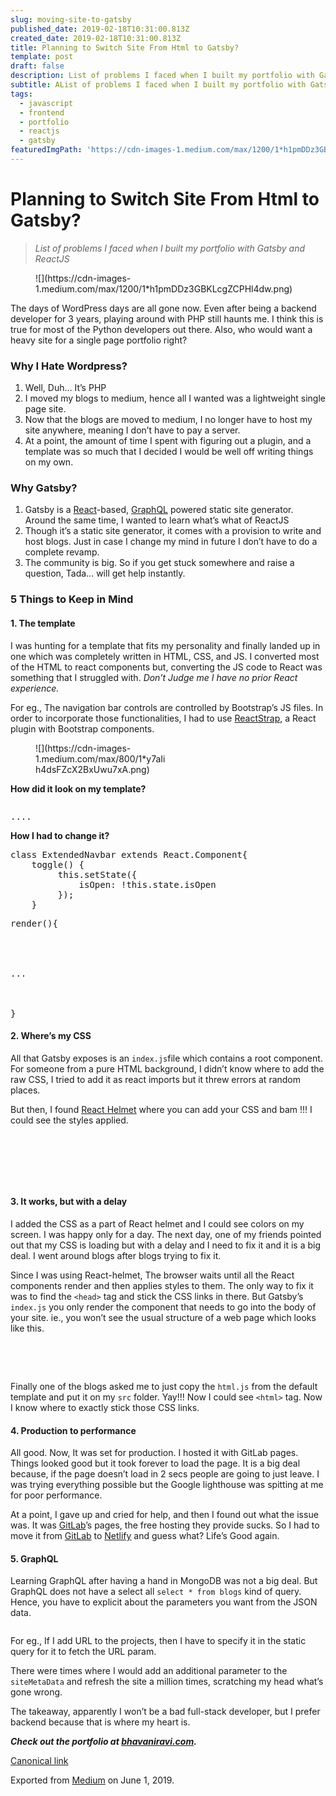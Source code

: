 ```yaml
---
slug: moving-site-to-gatsby
published_date: 2019-02-18T10:31:00.813Z
created_date: 2019-02-18T10:31:00.813Z
title: Planning to Switch Site From Html to Gatsby?
template: post
draft: false
description: List of problems I faced when I built my portfolio with Gatsby and ReactJS
subtitle: AList of problems I faced when I built my portfolio with Gatsby and ReactJS
tags:
  - javascript
  - frontend
  - portfolio
  - reactjs
  - gatsby
featuredImgPath: 'https://cdn-images-1.medium.com/max/1200/1*h1pmDDz3GBKLcgZCPHl4dw.png'
---
```

# Planning to Switch Site From Html to Gatsby?
> _List of problems I faced when I built my portfolio with Gatsby and ReactJS_

<figure name="fa07" id="fa07" class="graf graf--figure graf--layoutOutsetCenter graf-after--p">

<div class="aspectRatioPlaceholder is-locked" style="max-width: 1032px; max-height: 576px;">![](https://cdn-images-1.medium.com/max/1200/1*h1pmDDz3GBKLcgZCPHl4dw.png)</div>

</figure>

The days of WordPress days are all gone now. Even after being a backend developer for 3 years, playing around with PHP still haunts me. I think this is true for most of the Python developers out there. Also, who would want a heavy site for a single page portfolio right?

### Why I Hate Wordpress?

1.  Well, Duh… It’s PHP
2.  I moved my blogs to medium, hence all I wanted was a lightweight single page site.
3.  Now that the blogs are moved to medium, I no longer have to host my site anywhere, meaning I don’t have to pay a server.
4.  At a point, the amount of time I spent with figuring out a plugin, and a template was so much that I decided I would be well off writing things on my own.

### Why Gatsby?

1.  Gatsby is a [React](https://reactjs.org/docs/getting-started.html)-based, [GraphQL](https://graphql.org/learn/) powered static site generator. Around the same time, I wanted to learn what’s what of ReactJS
2.  Though it’s a static site generator, it comes with a provision to write and host blogs. Just in case I change my mind in future I don’t have to do a complete revamp.
3.  The community is big. So if you get stuck somewhere and raise a question, Tada… will get help instantly.

### 5 Things to Keep in Mind

#### 1\. The template

I was hunting for a template that fits my personality and finally landed up in one which was completely written in HTML, CSS, and JS. I converted most of the HTML to react components but, converting the JS code to React was something that I struggled with. _Don’t Judge me I have no prior React experience._

For eg., The navigation bar controls are controlled by Bootstrap’s JS files. In order to incorporate those functionalities, I had to use [ReactStrap](https://reactstrap.github.io), a React plugin with Bootstrap components.

<figure name="3776" id="3776" class="graf graf--figure graf-after--p">

<div class="aspectRatioPlaceholder is-locked" style="max-width: 210px; max-height: 397px;">![](https://cdn-images-1.medium.com/max/800/1*y7aIih4dsFZcX2BxUwu7xA.png)</div>

</figure>

**How did it look on my template?**

<pre name="4130" id="4130" class="graf graf--pre graf-after--p"><nav class="navbar navbar-expand-lg navbar-light"></pre>

<pre name="3b24" id="3b24" class="graf graf--pre graf-after--pre">....  
</nav></pre>

**How I had to change it?**

<pre name="5d56" id="5d56" class="graf graf--pre graf-after--p">class ExtendedNavbar extends React.Component{  
    toggle() {  
         this.setState({  
             isOpen: !this.state.isOpen  
         });  
    }</pre>

<pre name="1aaa" id="1aaa" class="graf graf--pre graf-after--pre">render(){  
        <Navbar className="navbar-expand-lg" light={true}>  
            <NavbarToggler className="navbar-toggler" onClick={this.toggle}/>  
            <Collapse isOpen={this.state.isOpen} navbar id="navbarSupportedContent">  
                <Nav className="nav navbar-nav menu_nav ml-auto" navbar>...</Nav>  
            </Collapse>  
       </Navbar>  
}</pre>

#### 2\. Where’s my CSS

All that Gatsby exposes is an `index.js`file which contains a root component. For someone from a pure HTML background, I didn’t know where to add the raw CSS, I tried to add it as react imports but it threw errors at random places.

But then, I found [React Helmet](https://github.com/nfl/react-helmet) where you can add your CSS and bam !!! I could see the styles applied.

<pre name="7956" id="7956" class="graf graf--pre graf-after--p"><Helmet>  
        <title>My Title</title>  
        <meta name="description" content="Helmet application" />  
        <link to css1>  
        <link to css2>  
</Helmet></pre>

#### 3\. It works, but with a delay

I added the CSS as a part of React helmet and I could see colors on my screen. I was happy only for a day. The next day, one of my friends pointed out that my CSS is loading but with a delay and I need to fix it and it is a big deal. I went around blogs after blogs trying to fix it.

Since I was using React-helmet, The browser waits until all the React components render and then applies styles to them. The only way to fix it was to find the `<head>` tag and stick the CSS links in there. But Gatsby’s `index.js` you only render the component that needs to go into the body of your site. ie., you won’t see the usual structure of a web page which looks like this.

<pre name="1ae8" id="1ae8" class="graf graf--pre graf-after--p"><html>  
    <head></head>  
    <body></body>  
</html></pre>

Finally one of the blogs asked me to just copy the `html.js` from the default template and put it on my `src` folder. Yay!!! Now I could see `<html>` tag. Now I know where to exactly stick those CSS links.

#### 4\. Production to performance

All good. Now, It was set for production. I hosted it with GitLab pages. Things looked good but it took forever to load the page. It is a big deal because, if the page doesn’t load in 2 secs people are going to just leave. I was trying everything possible but the Google lighthouse was spitting at me for poor performance.

At a point, I gave up and cried for help, and then I found out what the issue was. It was [GitLab](https://medium.com/u/68f5136d3254)’s pages, the free hosting they provide sucks. So I had to move it from [GitLab](https://medium.com/u/68f5136d3254) to [Netlify](https://medium.com/u/5250f9d9bd2f) and guess what? Life’s Good again.

#### 5\. GraphQL

Learning GraphQL after having a hand in MongoDB was not a big deal. But GraphQL does not have a select all `select * from blogs` kind of query. Hence, you have to explicit about the parameters you want from the JSON data.

<pre name="d515" id="d515" class="graf graf--pre graf-after--p"><StaticQuery query={graphql`  
     query {  
        site {  
          siteMetadata {  
             projects{  
                 name  
                 description  
                 skills  
             }  
         }  
     }  
</StaticQuery></pre>

For eg., If I add URL to the projects, then I have to specify it in the static query for it to fetch the URL param.

There were times where I would add an additional parameter to the `siteMetaData` and refresh the site a million times, scratching my head what’s gone wrong.

The takeaway, apparently I won’t be a bad full-stack developer, but I prefer backend because that is where my heart is.

<figure name="8fd9" id="8fd9" class="graf graf--figure graf--iframe graf-after--p">

> [](https://twitter.com/BhavaniRavi_/status/1082530131216719872)

</figure>

**_Check out the portfolio at_ **[**_bhavaniravi.com_**](http://bhavaniravi.com)**_._**

<footer>

[Canonical link](https://medium.com/@bhavaniravi/creating-a-portfolio-with-gatsby-and-reactjs-beware-caa290aa5c00)

Exported from [Medium](https://medium.com) on June 1, 2019.

</footer>
